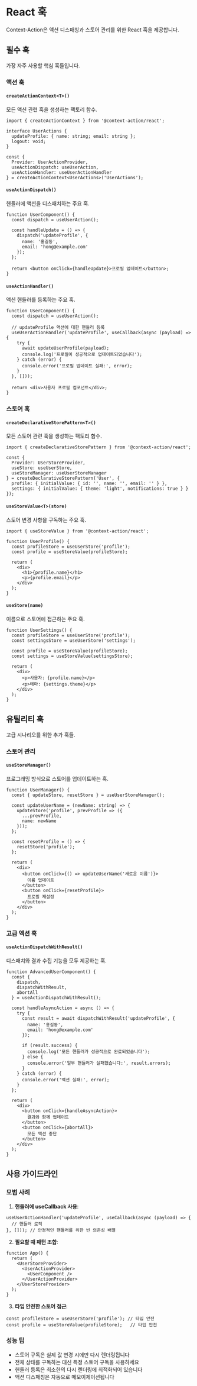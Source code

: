 # React 훅

Context-Action은 액션 디스패칭과 스토어 관리를 위한 React 훅을 제공합니다.

## 필수 훅

가장 자주 사용할 핵심 훅들입니다.

### 액션 훅

#### `createActionContext<T>()`
모든 액션 관련 훅을 생성하는 팩토리 함수.

```tsx
import { createActionContext } from '@context-action/react';

interface UserActions {
  updateProfile: { name: string; email: string };
  logout: void;
}

const { 
  Provider: UserActionProvider,
  useActionDispatch: useUserAction,
  useActionHandler: useUserActionHandler
} = createActionContext<UserActions>('UserActions');
```

#### `useActionDispatch()`
핸들러에 액션을 디스패치하는 주요 훅.

```tsx
function UserComponent() {
  const dispatch = useUserAction();
  
  const handleUpdate = () => {
    dispatch('updateProfile', { 
      name: '홍길동', 
      email: 'hong@example.com' 
    });
  };
  
  return <button onClick={handleUpdate}>프로필 업데이트</button>;
}
```

#### `useActionHandler()`
액션 핸들러를 등록하는 주요 훅.

```tsx
function UserComponent() {
  const dispatch = useUserAction();
  
  // updateProfile 액션에 대한 핸들러 등록
  useUserActionHandler('updateProfile', useCallback(async (payload) => {
    try {
      await updateUserProfile(payload);
      console.log('프로필이 성공적으로 업데이트되었습니다');
    } catch (error) {
      console.error('프로필 업데이트 실패:', error);
    }
  }, []));
  
  return <div>사용자 프로필 컴포넌트</div>;
}
```

### 스토어 훅

#### `createDeclarativeStorePattern<T>()`
모든 스토어 관련 훅을 생성하는 팩토리 함수.

```tsx
import { createDeclarativeStorePattern } from '@context-action/react';

const {
  Provider: UserStoreProvider,
  useStore: useUserStore,
  useStoreManager: useUserStoreManager
} = createDeclarativeStorePattern('User', {
  profile: { initialValue: { id: '', name: '', email: '' } },
  settings: { initialValue: { theme: 'light', notifications: true } }
});
```

#### `useStoreValue<T>(store)`
스토어 변경 사항을 구독하는 주요 훅.

```tsx
import { useStoreValue } from '@context-action/react';

function UserProfile() {
  const profileStore = useUserStore('profile');
  const profile = useStoreValue(profileStore);
  
  return (
    <div>
      <h1>{profile.name}</h1>
      <p>{profile.email}</p>
    </div>
  );
}
```

#### `useStore(name)`
이름으로 스토어에 접근하는 주요 훅.

```tsx
function UserSettings() {
  const profileStore = useUserStore('profile');
  const settingsStore = useUserStore('settings');
  
  const profile = useStoreValue(profileStore);
  const settings = useStoreValue(settingsStore);
  
  return (
    <div>
      <p>사용자: {profile.name}</p>
      <p>테마: {settings.theme}</p>
    </div>
  );
}
```

## 유틸리티 훅

고급 시나리오를 위한 추가 훅들.

### 스토어 관리

#### `useStoreManager()`
프로그래밍 방식으로 스토어를 업데이트하는 훅.

```tsx
function UserManager() {
  const { updateStore, resetStore } = useUserStoreManager();
  
  const updateUserName = (newName: string) => {
    updateStore('profile', prevProfile => ({
      ...prevProfile,
      name: newName
    }));
  };
  
  const resetProfile = () => {
    resetStore('profile');
  };
  
  return (
    <div>
      <button onClick={() => updateUserName('새로운 이름')}>
        이름 업데이트
      </button>
      <button onClick={resetProfile}>
        프로필 재설정
      </button>
    </div>
  );
}
```

### 고급 액션 훅

#### `useActionDispatchWithResult()`
디스패치와 결과 수집 기능을 모두 제공하는 훅.

```tsx
function AdvancedUserComponent() {
  const { 
    dispatch, 
    dispatchWithResult, 
    abortAll 
  } = useActionDispatchWithResult();
  
  const handleAsyncAction = async () => {
    try {
      const result = await dispatchWithResult('updateProfile', {
        name: '홍길동',
        email: 'hong@example.com'
      });
      
      if (result.success) {
        console.log('모든 핸들러가 성공적으로 완료되었습니다');
      } else {
        console.error('일부 핸들러가 실패했습니다:', result.errors);
      }
    } catch (error) {
      console.error('액션 실패:', error);
    }
  };
  
  return (
    <div>
      <button onClick={handleAsyncAction}>
        결과와 함께 업데이트
      </button>
      <button onClick={abortAll}>
        모든 액션 중단
      </button>
    </div>
  );
}
```

## 사용 가이드라인

### 모범 사례

1. **핸들러에 useCallback 사용**:
```tsx
useUserActionHandler('updateProfile', useCallback(async (payload) => {
  // 핸들러 로직
}, [])); // 안정적인 핸들러를 위한 빈 의존성 배열
```

2. **필요할 때 패턴 조합**:
```tsx
function App() {
  return (
    <UserStoreProvider>
      <UserActionProvider>
        <UserComponent />
      </UserActionProvider>
    </UserStoreProvider>
  );
}
```

3. **타입 안전한 스토어 접근**:
```tsx
const profileStore = useUserStore('profile'); // 타입 안전
const profile = useStoreValue(profileStore);   // 타입 안전
```

### 성능 팁

- 스토어 구독은 실제 값 변경 시에만 다시 렌더링됩니다
- 전체 상태를 구독하는 대신 특정 스토어 구독을 사용하세요
- 핸들러 등록은 최소한의 다시 렌더링에 최적화되어 있습니다
- 액션 디스패칭은 자동으로 메모이제이션됩니다
